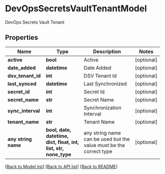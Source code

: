# DevOpsSecretsVaultTenantModel

DevOps Secrets Vault Tenant

## Properties
Name | Type | Description | Notes
------------ | ------------- | ------------- | -------------
**active** | **bool** | Active | [optional] 
**date_added** | **datetime** | Date Added | [optional] 
**dsv_tenant_id** | **int** | DSV Tenant Id | [optional] 
**last_synced** | **datetime** | Last Synchronized | [optional] 
**secret_id** | **int** | Secret Id | [optional] 
**secret_name** | **str** | Secret Name | [optional] 
**sync_interval** | **int** | Synchronization Interval | [optional] 
**tenant_name** | **str** | Tenant Name | [optional] 
**any string name** | **bool, date, datetime, dict, float, int, list, str, none_type** | any string name can be used but the value must be the correct type | [optional]

[[Back to Model list]](../README.md#documentation-for-models) [[Back to API list]](../README.md#documentation-for-api-endpoints) [[Back to README]](../README.md)


